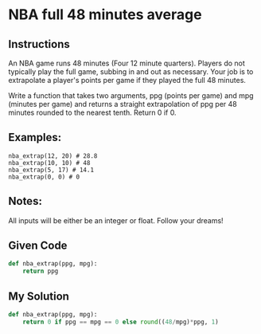 # NBA full 48 minutes average

## Instructions

An NBA game runs 48 minutes (Four 12 minute quarters). Players do not typically play the full game, subbing in and out as necessary. Your job is to extrapolate a player's points per game if they played the full 48 minutes.

Write a function that takes two arguments, ppg (points per game) and mpg (minutes per game) and returns a straight extrapolation of ppg per 48 minutes rounded to the nearest tenth. Return 0 if 0.

## Examples:

```
nba_extrap(12, 20) # 28.8
nba_extrap(10, 10) # 48
nba_extrap(5, 17) # 14.1
nba_extrap(0, 0) # 0
```

## Notes:
All inputs will be either be an integer or float.
Follow your dreams!

## Given Code
```python
def nba_extrap(ppg, mpg):
    return ppg
```

## My Solution
```python
def nba_extrap(ppg, mpg):
    return 0 if ppg == mpg == 0 else round((48/mpg)*ppg, 1)
```
